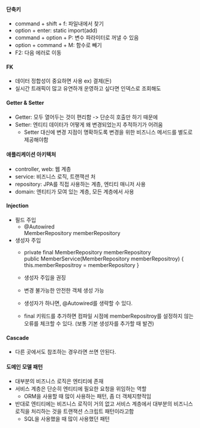 #### 단축키
- command + shift + f: 파일내에서 찾기
- option + enter: static import(add)
- command + option + P: 변수 파라미터로 꺼낼 수 있음
- option + command + M: 함수로 빼기
- F2: 다음 에러로 이동

#### FK
- 데이터 정합성이 중요하면 사용 ex) 결제(돈)
- 실시간 트래픽이 많고 유연하개 운영하고 싶다면 인덱스로 조회해도 

#### Getter & Setter
- Getter: 모두 열어두는 것이 편리함 -> 단순히 호출만 하기 때문에
- Setter: 엔티티 데이터가 어떻게 왜 변경되었는지 추적하기가 어려움
    - Setter 대신에 변경 지점이 명확하도록 변경을 위한 비즈니스 메서드를 별도로 제공해야함 
    
#### 애플리케이션 아키텍처
- controller, web: 웹 계층
- service: 비즈니스 로직, 트랜잭션 처
- repository: JPA를 직접 사용하는 계층, 엔티티 매니저 사용
- domain: 엔티티가 모여 있는 계층, 모든 계층에서 사용

#### Injection
- 필드 주입
  - @Autowired </br>
    MemberRepository memberRepository
- 생성자 주입
    - private final MemberRepository memberRepository </br>
      public MemberService(MemberRepository memberRepositroy) { this.memberRepositroy = memberRepository }
      
    - 생성자 주입을 권징
    - 변경 불가능한 안전한 객체 생성 가능
    - 생성자가 하나면, @Autowired를 생략할 수 있다.
    - final 키워드를 추가하면 컴파일 시점에 memberRepositroy를 설정하지 않는 오류를 체크할 수 있다. (보통 기본 생성자를 추가할 때 발견)
    
#### Cascade
- 다른 곳에서도 참조하는 경우라면 쓰면 안된다.

#### 도메인 모델 패턴
- 대부분의 비즈니스 로직은 엔티티에 존재
- 서비스 계층은 단순히 엔티티에 필요한 요청을 위임하는 역할
  - ORM을 사용할 때 많이 사용하는 패턴, 좀 더 객체지향적임 
- 반대로 엔티티에는 비즈니스 로직이 거의 없고 서비스 계층에서 대부분의 비즈니스 로직을 처리하는 것을 트랜잭션 스크립트 패턴이라고함 
    - SQL을 사용했을 때 많이 사용했던 패턴 
    
